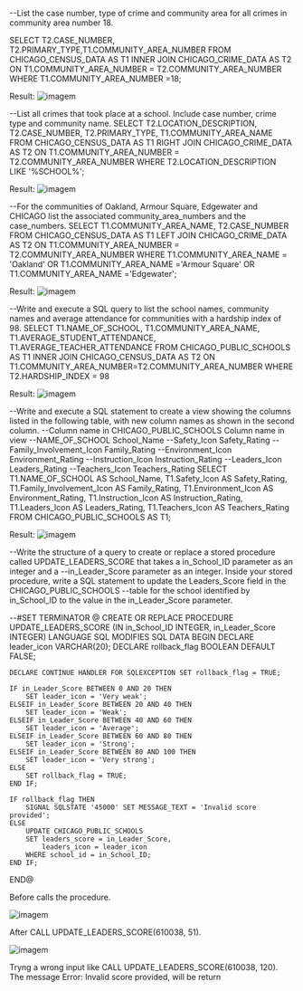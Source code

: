 --List the case number, type of crime and community area for all crimes in community area number 18.

SELECT T2.CASE_NUMBER, T2.PRIMARY_TYPE,T1.COMMUNITY_AREA_NUMBER
FROM CHICAGO_CENSUS_DATA AS T1
INNER JOIN CHICAGO_CRIME_DATA AS T2 ON T1.COMMUNITY_AREA_NUMBER = T2.COMMUNITY_AREA_NUMBER
WHERE T1.COMMUNITY_AREA_NUMBER =18;

Result:
![imagem](https://github.com/romulopires08/SQL_queries/assets/105392322/87fbf430-d729-4333-8e15-b05bffdb8075)

--List all crimes that took place at a school. Include case number, crime type and community name.
SELECT T2.LOCATION_DESCRIPTION, T2.CASE_NUMBER, T2.PRIMARY_TYPE, T1.COMMUNITY_AREA_NAME 
FROM CHICAGO_CENSUS_DATA AS T1
RIGHT JOIN CHICAGO_CRIME_DATA AS T2 ON T1.COMMUNITY_AREA_NUMBER = T2.COMMUNITY_AREA_NUMBER
WHERE T2.LOCATION_DESCRIPTION LIKE '%SCHOOL%';

Result:
![imagem](https://github.com/romulopires08/SQL_queries/assets/105392322/3350ca06-fb80-44c6-83aa-7d0ba77df982)

--For the communities of Oakland, Armour Square, Edgewater and CHICAGO list the associated community_area_numbers and the case_numbers.
SELECT T1.COMMUNITY_AREA_NAME, T2.CASE_NUMBER
FROM CHICAGO_CENSUS_DATA AS T1
LEFT JOIN CHICAGO_CRIME_DATA AS T2 ON T1.COMMUNITY_AREA_NUMBER = T2.COMMUNITY_AREA_NUMBER
WHERE T1.COMMUNITY_AREA_NAME = 'Oakland' OR T1.COMMUNITY_AREA_NAME ='Armour Square' OR T1.COMMUNITY_AREA_NAME ='Edgewater';

Result:
![imagem](https://github.com/romulopires08/SQL_queries/assets/105392322/54700707-523c-4322-a2ca-f5fba1933b39)

--Write and execute a SQL query to list the school names, community names and average attendance for communities with a hardship index of 98.
SELECT T1.NAME_OF_SCHOOL, T1.COMMUNITY_AREA_NAME, T1.AVERAGE_STUDENT_ATTENDANCE, T1.AVERAGE_TEACHER_ATTENDANCE
FROM CHICAGO_PUBLIC_SCHOOLS AS T1
INNER JOIN CHICAGO_CENSUS_DATA AS T2 ON T1.COMMUNITY_AREA_NUMBER=T2.COMMUNITY_AREA_NUMBER
WHERE T2.HARDSHIP_INDEX = 98

Result:
![imagem](https://github.com/romulopires08/SQL_queries/assets/105392322/c850f4c3-2c90-4700-973d-9a79015675aa)

--Write and execute a SQL statement to create a view showing the columns listed in the following table, with new column names as shown in the second column.
--Column name in CHICAGO_PUBLIC_SCHOOLS     Column name in view
--NAME_OF_SCHOOL                            School_Name
--Safety_Icon 	                           Safety_Rating
--Family_Involvement_Icon 	                 Family_Rating
--Environment_Icon 	                        Environment_Rating
--Instruction_Icon 	                        Instruction_Rating
--Leaders_Icon 	                           Leaders_Rating
--Teachers_Icon                             Teachers_Rating
SELECT T1.NAME_OF_SCHOOL AS School_Name,
T1.Safety_Icon AS Safety_Rating,
T1.Family_Involvement_Icon AS Family_Rating,
T1.Environment_Icon AS Environment_Rating,
T1.Instruction_Icon AS Instruction_Rating,
T1.Leaders_Icon AS Leaders_Rating,
T1.Teachers_Icon AS Teachers_Rating
FROM CHICAGO_PUBLIC_SCHOOLS AS T1;

Result:
![imagem](https://github.com/romulopires08/SQL_queries/assets/105392322/0cff4de4-54a0-4960-9b73-50da9dbfd85d)

--Write the structure of a query to create or replace a stored procedure called UPDATE_LEADERS_SCORE that takes a in_School_ID parameter as an integer and a 
--in_Leader_Score parameter as an integer. Inside your stored procedure, write a SQL statement to update the Leaders_Score field in the CHICAGO_PUBLIC_SCHOOLS 
--table for the school identified by in_School_ID to the value in the in_Leader_Score parameter.

--#SET TERMINATOR @
CREATE OR REPLACE PROCEDURE UPDATE_LEADERS_SCORE (IN in_School_ID INTEGER, in_Leader_Score INTEGER) 
LANGUAGE SQL 
MODIFIES SQL DATA 
BEGIN 
    DECLARE leader_icon VARCHAR(20);
    DECLARE rollback_flag BOOLEAN DEFAULT FALSE;
    
    DECLARE CONTINUE HANDLER FOR SQLEXCEPTION SET rollback_flag = TRUE;

    IF in_Leader_Score BETWEEN 0 AND 20 THEN
        SET leader_icon = 'Very weak';
    ELSEIF in_Leader_Score BETWEEN 20 AND 40 THEN
        SET leader_icon = 'Weak';
    ELSEIF in_Leader_Score BETWEEN 40 AND 60 THEN
        SET leader_icon = 'Average';
    ELSEIF in_Leader_Score BETWEEN 60 AND 80 THEN
        SET leader_icon = 'Strong';
    ELSEIF in_Leader_Score BETWEEN 80 AND 100 THEN
        SET leader_icon = 'Very strong';
    ELSE
        SET rollback_flag = TRUE;
    END IF;

    IF rollback_flag THEN
        SIGNAL SQLSTATE '45000' SET MESSAGE_TEXT = 'Invalid score provided';
    ELSE
        UPDATE CHICAGO_PUBLIC_SCHOOLS
        SET leaders_score = in_Leader_Score,
            leaders_icon = leader_icon
        WHERE school_id = in_School_ID;
    END IF;

END@

Before calls the procedure.

![imagem](https://github.com/romulopires08/SQL_queries/assets/105392322/7daaed3a-8737-497b-af32-df0e29dd7542)

After CALL UPDATE_LEADERS_SCORE(610038, 51).

![imagem](https://github.com/romulopires08/SQL_queries/assets/105392322/841dcbe8-6861-4397-a138-8077c143a927)

Tryng a wrong input like CALL UPDATE_LEADERS_SCORE(610038, 120).
The message Error: Invalid score provided, will be return
